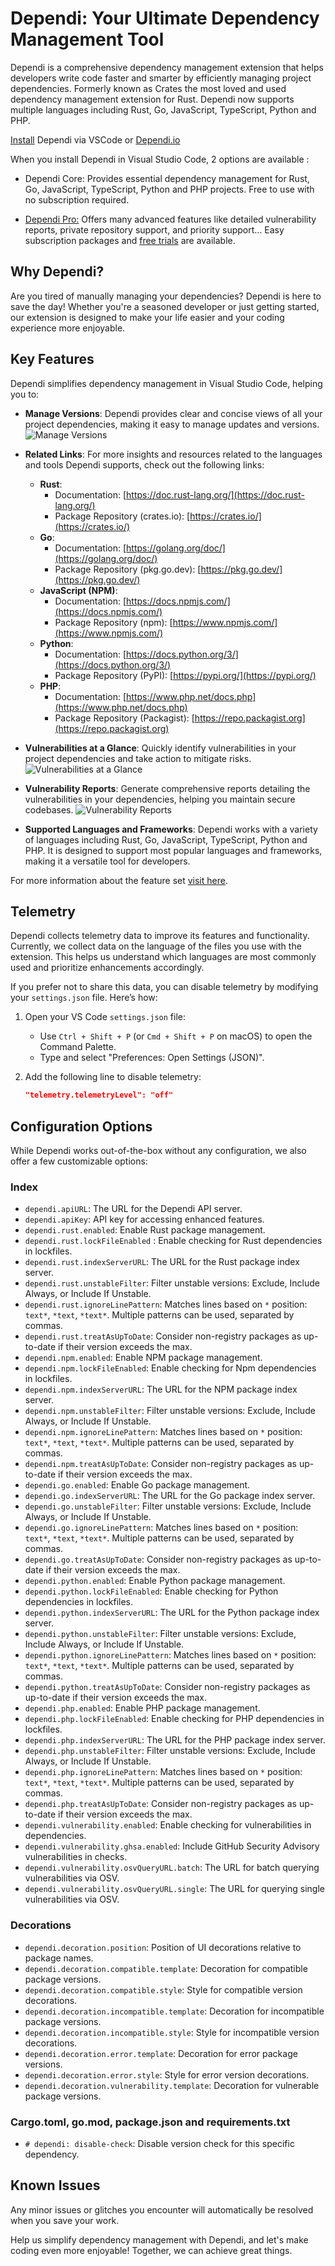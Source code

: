 # Dependi: Your Ultimate Dependency Management Tool

Dependi is a comprehensive dependency management extension that helps developers write code faster and smarter by efficiently managing project dependencies. Formerly known as Crates the most loved and used dependency management extension for Rust. Dependi now supports multiple languages including Rust, Go, JavaScript, TypeScript, Python and PHP.

[Install](https://www.dependi.io/download) Dependi via VSCode or [Dependi.io](https://www.dependi.io)

When you install Dependi in Visual Studio Code, 2 options are available :

- Dependi Core: Provides essential dependency management for Rust, Go, JavaScript, TypeScript, Python and PHP projects. Free to use with no subscription required.

- [Dependi Pro:](https://www.dependi.io) Offers many advanced features like detailed vulnerability reports, private repository support, and priority support... Easy subscription packages and [free trials](https://www.dependi.io/#pricing) are available.

## Why Dependi?

Are you tired of manually managing your dependencies? Dependi is here to save the day! Whether you're a seasoned developer or just getting started, our extension is designed to make your life easier and your coding experience more enjoyable.

## Key Features

Dependi simplifies dependency management in Visual Studio Code, helping you to:

- **Manage Versions**: Dependi provides clear and concise views of all your project dependencies, making it easy to manage updates and versions.
  ![Manage Versions](https://www.dependi.io/screenshots/tooltip.png)

- **Related Links**: For more insights and resources related to the languages and tools Dependi supports, check out the following links:

  - **Rust**:
    - Documentation: [https://doc.rust-lang.org/](https://doc.rust-lang.org/)
    - Package Repository (crates.io): [https://crates.io/](https://crates.io/)
  - **Go**:
    - Documentation: [https://golang.org/doc/](https://golang.org/doc/)
    - Package Repository (pkg.go.dev): [https://pkg.go.dev/](https://pkg.go.dev/)
  - **JavaScript (NPM)**:
    - Documentation: [https://docs.npmjs.com/](https://docs.npmjs.com/)
    - Package Repository (npm): [https://www.npmjs.com/](https://www.npmjs.com/)
  - **Python**:
    - Documentation: [https://docs.python.org/3/](https://docs.python.org/3/)
    - Package Repository (PyPI): [https://pypi.org/](https://pypi.org/)
  - **PHP**:
    - Documentation: [https://www.php.net/docs.php](https://www.php.net/docs.php)
    - Package Repository (Packagist): [https://repo.packagist.org](https://repo.packagist.org)

- **Vulnerabilities at a Glance**: Quickly identify vulnerabilities in your project dependencies and take action to mitigate risks.
  ![Vulnerabilities at a Glance](https://www.dependi.io/screenshots/vuln.png)

- **Vulnerability Reports**: Generate comprehensive reports detailing the vulnerabilities in your dependencies, helping you maintain secure codebases.
  ![Vulnerability Reports](https://www.dependi.io/screenshots/report.png)

- **Supported Languages and Frameworks**: Dependi works with a variety of languages including Rust, Go, JavaScript, TypeScript, Python and PHP. It is designed to support most popular languages and frameworks, making it a versatile tool for developers.

For more information about the feature set [visit here](https://www.dependi.io/#features).

## Telemetry

Dependi collects telemetry data to improve its features and functionality. Currently, we collect data on the language of the files you use with the extension. This helps us understand which languages are most commonly used and prioritize enhancements accordingly.

If you prefer not to share this data, you can disable telemetry by modifying your `settings.json` file. Here’s how:

1. Open your VS Code `settings.json` file:
   - Use `Ctrl + Shift + P` (or `Cmd + Shift + P` on macOS) to open the Command Palette.
   - Type and select "Preferences: Open Settings (JSON)".

2. Add the following line to disable telemetry:
   ```json
   "telemetry.telemetryLevel": "off"
   ```


## Configuration Options

While Dependi works out-of-the-box without any configuration, we also offer a few customizable options:

### Index

- `dependi.apiURL`: The URL for the Dependi API server.
- `dependi.apiKey`: API key for accessing enhanced features.
- `dependi.rust.enabled`: Enable Rust package management.
- `dependi.rust.lockFileEnabled` : Enable checking for Rust dependencies in lockfiles.
- `dependi.rust.indexServerURL`: The URL for the Rust package index server.
- `dependi.rust.unstableFilter`: Filter unstable versions: Exclude, Include Always, or Include If Unstable.
- `dependi.rust.ignoreLinePattern`: Matches lines based on `*` position: `text*`, `*text`, `*text*`. Multiple patterns can be used, separated by commas.
- `dependi.rust.treatAsUpToDate`: Consider non-registry packages as up-to-date if their version exceeds the max.
- `dependi.npm.enabled`: Enable NPM package management.
- `dependi.npm.lockFileEnabled`:  Enable checking for Npm dependencies in lockfiles.
- `dependi.npm.indexServerURL`: The URL for the NPM package index server.
- `dependi.npm.unstableFilter`: Filter unstable versions: Exclude, Include Always, or Include If Unstable.
- `dependi.npm.ignoreLinePattern`: Matches lines based on `*` position: `text*`, `*text`, `*text*`. Multiple patterns can be used, separated by commas.
- `dependi.npm.treatAsUpToDate`: Consider non-registry packages as up-to-date if their version exceeds the max.
- `dependi.go.enabled`: Enable Go package management.
- `dependi.go.indexServerURL`: The URL for the Go package index server.
- `dependi.go.unstableFilter`: Filter unstable versions: Exclude, Include Always, or Include If Unstable.
- `dependi.go.ignoreLinePattern`: Matches lines based on `*` position: `text*`, `*text`, `*text*`. Multiple patterns can be used, separated by commas.
- `dependi.go.treatAsUpToDate`: Consider non-registry packages as up-to-date if their version exceeds the max.
- `dependi.python.enabled`: Enable Python package management.
- `dependi.python.lockFileEnabled`: Enable checking for Python dependencies in lockfiles.
- `dependi.python.indexServerURL`: The URL for the Python package index server.
- `dependi.python.unstableFilter`: Filter unstable versions: Exclude, Include Always, or Include If Unstable.
- `dependi.python.ignoreLinePattern`: Matches lines based on `*` position: `text*`, `*text`, `*text*`. Multiple patterns can be used, separated by commas.
- `dependi.python.treatAsUpToDate`: Consider non-registry packages as up-to-date if their version exceeds the max.
- `dependi.php.enabled`: Enable PHP package management.
- `dependi.php.lockFileEnabled`: Enable checking for PHP dependencies in lockfiles.
- `dependi.php.indexServerURL`: The URL for the PHP package index server.
- `dependi.php.unstableFilter`: Filter unstable versions: Exclude, Include Always, or Include If Unstable.
- `dependi.php.ignoreLinePattern`: Matches lines based on `*` position: `text*`, `*text`, `*text*`. Multiple patterns can be used, separated by commas.
- `dependi.php.treatAsUpToDate`: Consider non-registry packages as up-to-date if their version exceeds the max.
- `dependi.vulnerability.enabled`: Enable checking for vulnerabilities in dependencies.
- `dependi.vulnerability.ghsa.enabled`: Include GitHub Security Advisory vulnerabilities in checks.
- `dependi.vulnerability.osvQueryURL.batch`: The URL for batch querying vulnerabilities via OSV.
- `dependi.vulnerability.osvQueryURL.single`: The URL for querying single vulnerabilities via OSV.

### Decorations

- `dependi.decoration.position`: Position of UI decorations relative to package names.
- `dependi.decoration.compatible.template`: Decoration for compatible package versions.
- `dependi.decoration.compatible.style`: Style for compatible version decorations.
- `dependi.decoration.incompatible.template`: Decoration for incompatible package versions.
- `dependi.decoration.incompatible.style`: Style for incompatible version decorations.
- `dependi.decoration.error.template`: Decoration for error package versions.
- `dependi.decoration.error.style`: Style for error version decorations.
- `dependi.decoration.vulnerability.template`: Decoration for vulnerable package versions.

### Cargo.toml, go.mod, package.json and requirements.txt

- `# dependi: disable-check`: Disable version check for this specific dependency.

## Known Issues

Any minor issues or glitches you encounter will automatically be resolved when you save your work.

Help us simplify dependency management with Dependi, and let's make coding even more enjoyable! Together, we can achieve great things.
